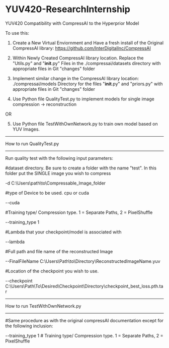 # YUV420-ResearchInternship
YUV420 Compatibility with CompressAI to the Hyperprior Model

To use this:

1) Create a New Virtual Enviornment and Have a fresh install of the Original CompressAI library:
https://github.com/InterDigitalInc/CompressAI

2) Within Newly Created CompressAI library location. Replace the "Utils.py" and "__init__.py" Files in the ./compressai/datasets directory with appropriate files in Git "changes" folder
5) Implement similar change in the CompressAI library location: ./compressai/models Directory for the files "__init__.py" and "priors.py" with appropriate files in Git "changes" folder

4) Use Python file QualityTest.py to implement models for single image compression -> reconstruction

OR

5) Use Python file TestWithOwnNetwork.py to train own model based on YUV Images.


********************************
How to run QualityTest.py
********************************

Run quality test with the following input parameters:

  
#dataset directory. Be sure to create a folder with the name "test". In this folder put the SINGLE image you wish to compress

-d C:\Users\path\to\Compressable_Image_folder 

#type of Device to be used. cpu or cuda

--cuda  

#Training type/ Compression type. 1 = Separate Paths, 2 = PixelShuffle

--training_type 1  


#Lambda that your checkpoint/model is associated with

--lambda 
 
#Full path and file name of the reconstructed Image

--FinalFileName C:\Users\Path\to\Directory\ReconstructedImageName.yuv  

#Location of the checkpoint you wish to use.

--checkpoint C:\Users\Path\To\Desired\Checkpoint\Directory\checkpoint_best_loss.pth.tar

********************************
How to run TestWithOwnNetwork.py
********************************

#Same procedure as with the original compressAI documentation except for the following inclusion:


--training_type 1   # Training type/ Compression type. 1 = Separate Paths, 2 = PixelShuffle


